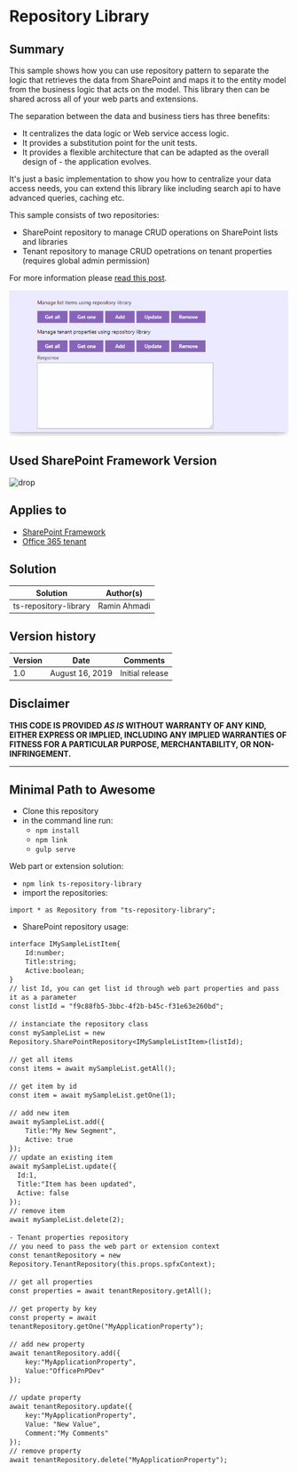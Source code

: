 # Repository Library

## Summary
This sample shows how you can use repository pattern to separate the logic that retrieves the data from SharePoint and maps it to the entity model from the business logic that acts on the model. This library then can be shared across all of your web parts and extensions.

The separation between the data and business tiers has three benefits:

* It centralizes the data logic or Web service access logic.
* It provides a substitution point for the unit tests.
* It provides a flexible architecture that can be adapted as the overall design of - the application evolves.

It's just a basic implementation to show you how to centralize your data access needs, you can extend this library like including search api to have advanced queries, caching etc.

This sample consists of two repositories:
* SharePoint repository to manage CRUD operations on SharePoint lists and libraries
* Tenant repository to manage CRUD opetrations on tenant properties (requires global admin permission)

For more information please [read this post](https://raminahmadi.co.uk/?p=138).

![repository library in action](./assets/screenshot.gif)

## Used SharePoint Framework Version 

![drop](https://img.shields.io/badge/version-1.9-green.svg)

## Applies to

* [SharePoint Framework](https://dev.office.com/sharepoint)
* [Office 365 tenant](https://dev.office.com/sharepoint/docs/spfx/set-up-your-development-environment)

## Solution

Solution|Author(s)
--------|---------
ts-repository-library | Ramin Ahmadi

## Version history

Version|Date|Comments
-------|----|--------
1.0|August 16, 2019|Initial release

## Disclaimer
**THIS CODE IS PROVIDED *AS IS* WITHOUT WARRANTY OF ANY KIND, EITHER EXPRESS OR IMPLIED, INCLUDING ANY IMPLIED WARRANTIES OF FITNESS FOR A PARTICULAR PURPOSE, MERCHANTABILITY, OR NON-INFRINGEMENT.**

---

## Minimal Path to Awesome

- Clone this repository
- in the command line run:
  - `npm install`
  - `npm link`
  - `gulp serve`

Web part or extension solution:
- `npm link ts-repository-library`
- import the repositories:
```
import * as Repository from "ts-repository-library";
```
- SharePoint repository usage:
```
interface IMySampleListItem{
    Id:number;
    Title:string;
    Active:boolean;
}
// list Id, you can get list id through web part properties and pass it as a parameter
const listId = "f9c88fb5-3bbc-4f2b-b45c-f31e63e260bd";

// instanciate the repository class
const mySampleList = new Repository.SharePointRepository<IMySampleListItem>(listId);

// get all items
const items = await mySampleList.getAll();

// get item by id
const item = await mySampleList.getOne(1);

// add new item
await mySampleList.add({
    Title:"My New Segment",
    Active: true
});
// update an existing item
await mySampleList.update({
  Id:1,
  Title:"Item has been updated",
  Active: false
});
// remove item
await mySampleList.delete(2);

- Tenant properties repository
// you need to pass the web part or extension context
const tenantRepository = new Repository.TenantRepository(this.props.spfxContext);

// get all properties
const properties = await tenantRepository.getAll();

// get property by key
const property = await tenantRepository.getOne("MyApplicationProperty");

// add new property
await tenantRepository.add({
    key:"MyApplicationProperty",
    Value:"OfficePnPDev"
});

// update property
await tenantRepository.update({
    key:"MyApplicationProperty",
    Value: "New Value",
    Comment:"My Comments"
});
// remove property
await tenantRepository.delete("MyApplicationProperty");
```
